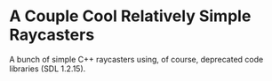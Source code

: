 # A Couple Cool Relatively Simple Raycasters
A bunch of simple C++ raycasters using, of course, deprecated code libraries (SDL 1.2.15).
